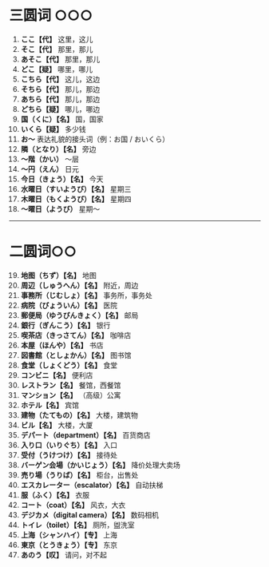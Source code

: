 # 三圆词 ○○○

1. **ここ【代】** 这里，这儿  
2. **そこ【代】** 那里，那儿  
3. **あそこ【代】** 那里，那儿  
4. **どこ【疑】** 哪里，哪儿  
5. **こちら【代】** 这儿，这边  
6. **そちら【代】** 那儿，那边  
7. **あちら【代】** 那儿，那边  
8. **どちら【疑】** 哪儿，哪边  
9. **国（くに）【名】** 国，国家  
10. **いくら【疑】** 多少钱  
11. **お～** 表达礼貌的接头词（例：お国 / おいくら）  
12. **隣（となり）【名】** 旁边  
13. **～階（かい）** ～层  
14. **～円（えん）** 日元  
15. **今日（きょう）【名】** 今天  
16. **水曜日（すいようび）【名】** 星期三  
17. **木曜日（もくようび）【名】** 星期四  
18. **～曜日（ようび）** 星期～  

---

# 二圆词○○

19. **地图（ちず）【名】** 地图  
20. **周辺（しゅうへん）【名】** 附近，周边  
21. **事務所（じむしょ）【名】** 事务所，事务处  
22. **病院（びょういん）【名】** 医院  
23. **郵便局（ゆうびんきょく）【名】** 邮局  
24. **銀行（ぎんこう）【名】** 银行  
25. **喫茶店（きっさてん）【名】** 咖啡店  
26. **本屋（ほんや）【名】** 书店  
27. **図書館（としょかん）【名】** 图书馆  
28. **食堂（しょくどう）【名】** 食堂  
29. **コンビニ【名】** 便利店  
30. **レストラン【名】** 餐馆，西餐馆  
31. **マンション【名】** （高级）公寓  
32. **ホテル【名】** 宾馆  
33. **建物（たてもの）【名】** 大楼，建筑物  
34. **ビル【名】** 大楼，大厦
35. **デパート（department）【名】** 百货商店  
36. **入り口（いりぐち）【名】** 入口  
37. **受付（うけつけ）【名】** 接待处  
38. **バーゲン会場（かいじょう）【名】** 降价处理大卖场  
39. **売り場（うりば）【名】** 柜台，出售处  
40. **エスカレーター（escalator）【名】** 自动扶梯  
41. **服（ふく）【名】** 衣服  
42. **コート（coat）【名】** 风衣，大衣  
43. **デジカメ（digital camera）【名】** 数码相机  
44. **トイレ（toilet）【名】** 厕所，盥洗室  
45. **上海（シャンハイ）【专】** 上海  
46. **東京（とうきょう）【专】** 东京  
47. **あのう【叹】** 请问，对不起
